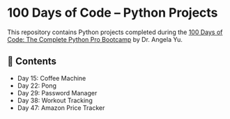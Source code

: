 # 100 Days of Code – Python Projects

This repository contains Python projects completed during the [100 Days of Code: The Complete Python Pro Bootcamp](https://www.udemy.com/course/100-days-of-code/) by Dr. Angela Yu.

## 📌 Contents
- Day 15: Coffee Machine
- Day 22: Pong
- Day 29: Password Manager
- Day 38: Workout Tracking
- Day 47: Amazon Price Tracker
